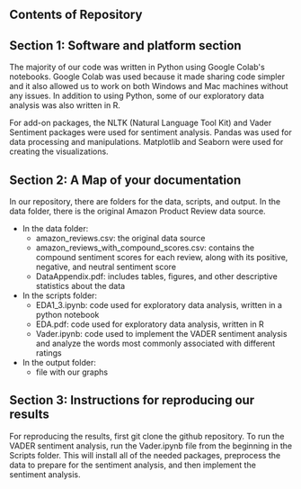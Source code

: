 ## Contents of Repository

## Section 1: Software and platform section
The majority of our code was written in Python using Google Colab's notebooks. Google Colab was used because it made sharing code simpler and it also allowed us to work on both Windows and Mac machines without any issues. In addition to using Python, some of our exploratory data analysis was also written in R. 

For add-on packages, the NLTK (Natural Language Tool Kit) and Vader Sentiment packages were used for sentiment analysis. Pandas was used for data processing and manipulations. Matplotlib and Seaborn were used for creating the visualizations.

## Section 2: A Map of your documentation
In our repository, there are folders for the data, scripts, and output. In the data folder, there is the original Amazon Product Review data source.
- In the data folder:
  - amazon_reviews.csv: the original data source
  - amazon_reviews_with_compound_scores.csv: contains the compound sentiment scores for each review, along with its positive, negative, and neutral sentiment score
  - DataAppendix.pdf: includes tables, figures, and other descriptive statistics about the data
- In the scripts folder:
  -  EDA1_3.ipynb: code used for exploratory data analysis, written in a python notebook
  -  EDA.pdf: code used for exploratory data analysis, written in R
  -  Vader.ipynb: code used to implement the VADER sentiment analysis and analyze the words most commonly associated with different ratings
- In the output folder:
  - file with our graphs

## Section 3: Instructions for reproducing our results
For reproducing the results, first git clone the github repository. To run the VADER sentiment analysis, run the Vader.ipynb file from the beginning in the Scripts folder. This will install all of the needed packages, preprocess the data to prepare for the sentiment analysis, and then implement the sentiment analysis. 
